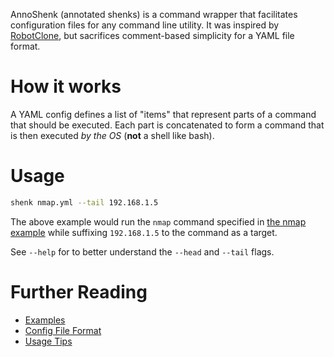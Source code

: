 AnnoShenk (annotated shenks) is a command wrapper that facilitates
configuration files for any command line utility. It was inspired
by [RobotClone](https://github.com/Wh1t3Rh1n0/RobotClone/tree/main),
but sacrifices comment-based simplicity for a YAML file format.

# How it works

A YAML config defines a list of "items" that represent parts of a
command that should be executed. Each part is concatenated to form
a command that is then executed _by the OS_ (**not** a shell like bash).

# Usage

```bash
shenk nmap.yml --tail 192.168.1.5
```

The above example would run the `nmap` command specified in [the nmap example](examples/nmap.yml)
while suffixing `192.168.1.5` to the command as a target.

See `--help` for to better understand the `--head` and `--tail` flags.

# Further Reading

- [Examples](examples)
- [Config File Format](docs/config-file-format.md)
- [Usage Tips](docs/usage-tips.md)